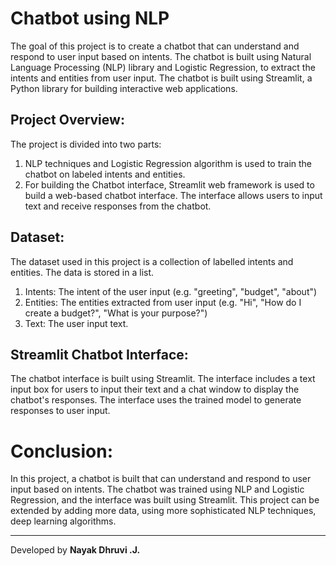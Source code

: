 # Chatbot using NLP

The goal of this project is to create a chatbot that can understand and respond to user input based on intents. The chatbot is built using Natural Language Processing (NLP) library and Logistic Regression, to extract the intents and entities from user input. The chatbot is built using Streamlit, a Python library for building interactive web applications.

## Project Overview:

The project is divided into two parts:

1. NLP techniques and Logistic Regression algorithm is used to train the chatbot on labeled intents and entities.
2. For building the Chatbot interface, Streamlit web framework is used to build a web-based chatbot interface. The interface allows users to input text and receive responses from the chatbot.
   
## Dataset:

The dataset used in this project is a collection of labelled intents and entities. The data is stored in a list.

1. Intents: The intent of the user input (e.g. "greeting", "budget", "about")
2. Entities: The entities extracted from user input (e.g. "Hi", "How do I create a budget?", "What is your purpose?")
3. Text: The user input text.
## Streamlit Chatbot Interface:

The chatbot interface is built using Streamlit. The interface includes a text input box for users to input their text and a chat window to display the chatbot's responses. The interface uses the trained model to generate responses to user input.

# Conclusion:

In this project, a chatbot is built that can understand and respond to user input based on intents. The chatbot was trained using NLP and Logistic Regression, and the interface was built using Streamlit. This project can be extended by adding more data, using more sophisticated NLP techniques, deep learning algorithms.

---
Developed by **Nayak Dhruvi .J.**
